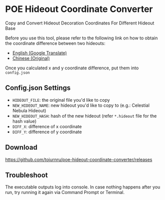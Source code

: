 # POE Hideout Coordinate Converter

Copy and Convert Hideout Decoration Coordinates For Different Hideout Base

Before you use this tool, please refer to the following link on how to obtain the coordinate difference between two hideouts:
- [English (Google Translate)](https://translate.google.com/translate?sl=zh-CN&tl=en&u=https://forum.gamer.com.tw/Co.php?bsn%3D18966%26sn%3D549600%26subbsn%3D13%26bPage%3D0)
- [Chinese (Original)](https://forum.gamer.com.tw/Co.php?bsn=18966&sn=549600&subbsn=13&bPage=0)

Once you calculated x and y coordinate difference, put them into `config.json`

## Config.json Settings
- `HIDEOUT_FILE`: the original file you'd like to copy
- `NEW_HIDEOUT_NAME`: new hideout you'd like to copy to (e.g.: Celestial Nebula Hideout)
- `NEW_HIDEOUT_HASH`: hash of the new hideout (refer `*.hideout` file for the hash value)
- `DIFF_X`: difference of x coordinate
- `DIFF_Y`: difference of y coordinate

## Download
https://github.com/tojurnru/poe-hideout-coordinate-converter/releases

## Troubleshoot

The executable outputs log into console. In case nothing happens after you run, try running it again via Command Prompt or Terminal.
